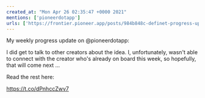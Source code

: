 ```yaml
---
created_at: "Mon Apr 26 02:35:47 +0000 2021"
mentions: ['pioneerdotapp']
urls: ['https://frontier.pioneer.app/posts/984b848c-definet-progress-update-april-25th-2021']
---
```


My weekly progress update on @pioneerdotapp:

I did get to talk to other creators about the idea. I, unfortunately, wasn't able to connect with the creator who's already on board this week, so hopefully, that will come next …

Read the rest here:

 https://t.co/dPnhccZwv7